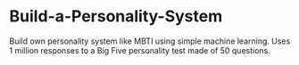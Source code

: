 # Build-a-Personality-System
Build own personality system like MBTI using simple machine learning. Uses 1 million responses to a Big Five personality test made of 50 questions.

